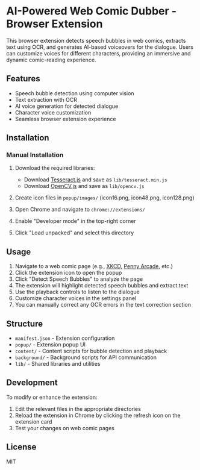 # AI-Powered Web Comic Dubber - Browser Extension

This browser extension detects speech bubbles in web comics, extracts text using OCR, and generates AI-based voiceovers for the dialogue. Users can customize voices for different characters, providing an immersive and dynamic comic-reading experience.

## Features

- Speech bubble detection using computer vision
- Text extraction with OCR
- AI voice generation for detected dialogue
- Character voice customization
- Seamless browser extension experience

## Installation

### Manual Installation

1. Download the required libraries:
   - Download [Tesseract.js](https://github.com/naptha/tesseract.js/tree/master/dist) and save as `lib/tesseract.min.js`
   - Download [OpenCV.js](https://docs.opencv.org/3.4.0/opencv.js) and save as `lib/opencv.js`

2. Create icon files in `popup/images/` (icon16.png, icon48.png, icon128.png)

3. Open Chrome and navigate to `chrome://extensions/`

4. Enable "Developer mode" in the top-right corner

5. Click "Load unpacked" and select this directory

## Usage

1. Navigate to a web comic page (e.g., [XKCD](https://xkcd.com/), [Penny Arcade](https://www.penny-arcade.com/), etc.)
2. Click the extension icon to open the popup
3. Click "Detect Speech Bubbles" to analyze the page
4. The extension will highlight detected speech bubbles and extract text
5. Use the playback controls to listen to the dialogue
6. Customize character voices in the settings panel
7. You can manually correct any OCR errors in the text correction section

## Structure

- `manifest.json` - Extension configuration
- `popup/` - Extension popup UI
- `content/` - Content scripts for bubble detection and playback
- `background/` - Background scripts for API communication
- `lib/` - Shared libraries and utilities

## Development

To modify or enhance the extension:

1. Edit the relevant files in the appropriate directories
2. Reload the extension in Chrome by clicking the refresh icon on the extension card
3. Test your changes on web comic pages

## License

MIT
